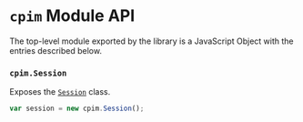 # `cpim` Module API

The top-level module exported by the library is a JavaScript Object with the entries described below.


### `cpim.Session`

Exposes the [`Session`](Session.md) class.

```javascript
var session = new cpim.Session();
```
